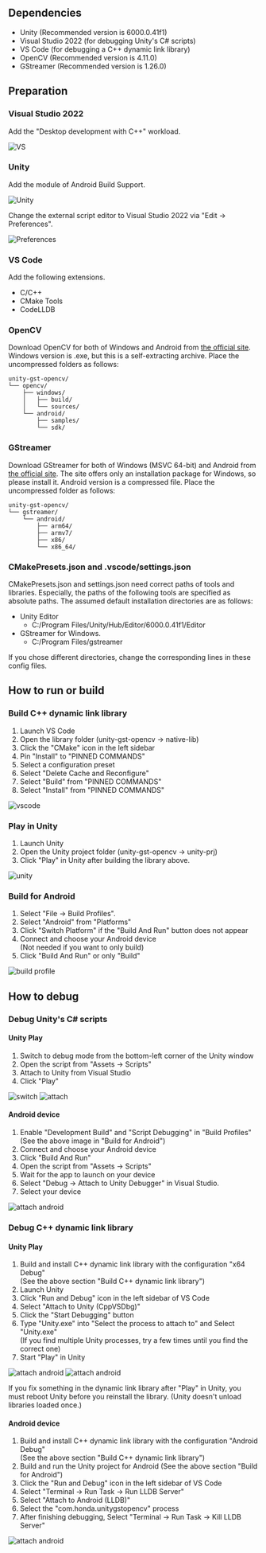## Dependencies
* Unity (Recommended version is 6000.0.41f1)
* Visual Studio 2022 (for debugging Unity's C# scripts) 
* VS Code (for debugging a C++ dynamic link library)
* OpenCV (Recommended version is 4.11.0)
* GStreamer (Recommended version is 1.26.0)

## Preparation
### Visual Studio 2022
Add the "Desktop development with C++" workload.

![VS](readme/cl_install.png)

### Unity
Add the module of Android Build Support.

![Unity](readme/unity_android.png)

Change the external script editor to Visual Studio 2022 via "Edit -> Preferences".

![Preferences](readme//preferences.png)


### VS Code
Add the following extensions.
* C/C++
* CMake Tools
* CodeLLDB

### OpenCV
Download OpenCV for both of Windows and Android from [the official site](https://opencv.org/releases/).
Windows version is .exe, but this is a self-extracting archive.
Place the uncompressed folders as follows:
```
unity-gst-opencv/
└── opencv/
    ├── windows/
    │   ├── build/
    │   └── sources/
    └── android/
        ├── samples/
        └── sdk/
```

### GStreamer
Download GStreamer for both of Windows (MSVC 64-bit) and Android from [the official site](https://gstreamer.freedesktop.org/download/#windows).
The site offers only an installation package for Windows, so please install it.
Android version is a compressed file.
Place the uncompressed folder as follows:
```
unity-gst-opencv/
└── gstreamer/
    └── android/
        ├── arm64/
        ├── armv7/
        ├── x86/
        └── x86_64/
```

### CMakePresets.json and .vscode/settings.json
CMakePresets.json and settings.json need correct paths of tools and libraries.
Especially, the paths of the following tools are specified as absolute paths.
The assumed default installation directories are as follows:
* Unity Editor
    * C:/Program Files/Unity/Hub/Editor/6000.0.41f1/Editor
* GStreamer for Windows.
    * C:/Program Files/gstreamer

If you chose different directories, change the corresponding lines in these config files.

## How to run or build
### Build C++ dynamic link library
1. Launch VS Code
1. Open the library folder (unity-gst-opencv -> native-lib)
1. Click the "CMake" icon in the left sidebar
1. Pin "Install" to "PINNED COMMANDS"
1. Select a configuration preset
1. Select "Delete Cache and Reconfigure"
1. Select "Build" from "PINNED COMMANDS"
1. Select "Install" from "PINNED COMMANDS"

![vscode](readme/vscode.png)

### Play in Unity
1. Launch Unity
1. Open the Unity project folder (unity-gst-opencv -> unity-prj)
1. Click "Play" in Unity after building the library above.

![unity](readme/play.png)

### Build for Android
1. Select "File -> Build Profiles".
1. Select "Android" from "Platforms"
1. Click "Switch Platform" if the "Build And Run" button does not appear
1. Connect and choose your Android device  
(Not needed if you want to only build)
1. Click "Build And Run" or only "Build"

![build profile](readme/build_profile.png)

## How to debug
### Debug Unity's C# scripts
#### Unity Play
1. Switch to debug mode from the bottom-left corner of the Unity window
1. Open the script from "Assets -> Scripts"
1. Attach to Unity from Visual Studio
1. Click "Play"

![switch](readme/switch2debug.png)
![attach](readme/attach_unity.png)

#### Android device
1. Enable "Development Build" and "Script Debugging" in "Build Profiles"  
(See the above image in "Build for Android")
1. Connect and choose your Android device
1. Click "Build And Run"
1. Open the script from "Assets -> Scripts"
1. Wait for the app to launch on your device
1. Select "Debug -> Attach to Unity Debugger" in Visual Studio.
1. Select your device

![attach android](readme/debug_android.png)

### Debug C++ dynamic link library
#### Unity Play
1. Build and install C++ dynamic link library with the configuration "x64 Debug"  
(See the above section "Build C++ dynamic link library")
1. Launch Unity
1. Click "Run and Debug" icon in the left sidebar of VS Code
1. Select "Attach to Unity (CppVSDbg)"
1. Click the "Start Debugging" button
1. Type "Unity.exe" into "Select the process to attach to" and Select "Unity.exe"  
(If you find multiple Unity processes, try a few times until you find the correct one)
1. Start "Play" in Unity

![attach android](readme/start_debug.png)
![attach android](readme/type_unity.png)

If you fix something in the dynamic link library after "Play" in Unity, you must reboot Unity before you reinstall the library. (Unity doesn't unload libraries loaded once.) 

#### Android device
1. Build and install C++ dynamic link library with the configuration "Android Debug"  
(See the above section "Build C++ dynamic link library")
1. Build and run the Unity project for Android
(See the above section "Build for Android")
1. Click the "Run and Debug" icon in the left sidebar of VS Code
1. Select "Terminal -> Run Task -> Run LLDB Server"
1. Select "Attach to Android (LLDB)"
1. Select the "com.honda.unitygstopencv" process
1. After finishing debugging, Select "Terminal -> Run Task -> Kill LLDB Server"

![attach android](readme/select_process.png)